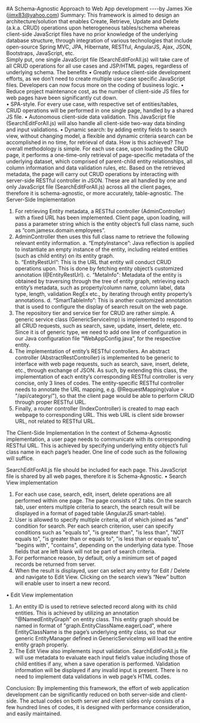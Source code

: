#A Schema-Agnostic Approach to Web App development
                                                                ----by James Xie (jimx83@yahoo.com)
Summary:
 This framework is aimed to design an architecture/solution that enables Create, Retrieve, Update and Delete (a.k.a. CRUD) operations upon heterogeneous tables/schema  whereas client-side JavaScript files have no prior knowledge of the underlying database structure, through integration of various technologies that include open-source Spring MVC, JPA, Hibernate, RESTful, AngularJS, Ajax, JSON, Bootstraps, JavaScript, etc.  
Simply put, one single JavaScript file (SearchEditForAll.js) will take care of all CRUD operations for all use cases and JSP/HTML pages, regardless of underlying schema. 
The benefits 
•	Greatly reduce client-side development efforts, as we don’t need to create multiple use-case specific JavaScript files. Developers can now focus more on the coding of business logic. 
•	Reduce project maintenance cost, as the number of client-side JS files for web pages have been significantly cut down.  
•	SPA-style. For every use case, with respective set of entities/tables, CRUD operations will be performed in one single page, handled by a shared JS file. 
•	Autonomous client-side data validation. This JavaScript file (SearchEditForAll.js) will also handle all client-side two-way data binding and input validations. 
•	Dynamic search: by adding entity fields to search view, without changing model, a flexible and dynamic criteria search can be accomplished in no time, for retrieval of data.
How is this achieved?
The overall methodology is simple. For each use case, upon loading the CRUD page, it performs a one-time-only retrieval of page-specific metadata of the underlying dataset, which comprised of parent-child entity relationships, all column information and data validation rules, etc. 
Based on the retrieved metadata, the page will carry out CRUD operations by interacting with server-side RESTful controller in JSON. These are all handled by one and only JavaScript file (SearchEditForAll.js) across all the client pages, therefore it is schema-agnostic, or more accurately, table-agnostic. 
The Server-Side Implementation
1.	For retrieving Entity metadata, a RESTful controller (AdminController) with a fixed URL has been implemented. Client page, upon loading, will pass a parameter string which is the entity object’s full class name, such as “com.jamesx.domain.employees”. 
2.	AdminController then uses this full class name to retrieve the following relevant entity information.
a.	“EmptyInstance”:  Java reflection is applied to instantiate an empty instance of the entity, including related entities (such as child entity) on its entity graph.  
b.	“EntityRestUrl”:  This is the URL that entity will conduct CRUD operations upon.  This is done by fetching entity object’s customized annotation (@EntityRestUrl). 
c.	“MetaInfo":  Metadata of the entity is obtained by traversing through the tree of entity graph, retrieving each entity’s metadata, such as property/column name, column label, data type, length, validation RegEx etc., by iterating through entity property’s annotations. 
d.	“SmartTableInfo”:  This is another customized annotation that is used to configure the display of search result on the web page.
3.	The repository tier and service tier for CRUD are rather simple. A generic service class (GenericServiceImp) is implemented to respond to all CRUD requests, such as search, save, update, insert, delete, etc. Since it is of generic type, we need to add one line of configuration in our Java configuration file “WebAppConfig.java”, for the respective entity.
4.	The implementation of entity’s RESTful controllers. An abstract controller (AbstractRestController) is implemented to be generic to interface with web page requests, such as search, save, insert, delete, etc., through exchange of JSON.  As such, by extending this class, the implementation of each entity’s corresponding RESTful controller is very concise, only 3 lines of codes. The entity-specific RESTful controller needs to annotate the URL mapping, e.g. @RequestMapping(value = "/api/category/"), so that the client page would be able to perform CRUD through proper RESTful URL.
5.	Finally, a router controller (IndexController) is created to map each webpage to corresponding URL. This web URL is client side browser URL, not related to RESTful URL.

The Client-Side Implementation
In the context of Schema-Agnostic implementation, a user page needs to communicate with its corresponding RESTful URL. This is achieved by specifying underlying entity object’s full class name in each page’s header. One line of code such as the following will suffice.
<script type="text/javascript"> var MODEL_CLASS_NAME = "com.jamesx.domain.Employees"; </script>
SearchEditForAll.js file should be included for each page. This JavaScript file is shared by all web pages, therefore it is Schema-Agnostic. 
•	Search View implementation
 
1.	For each use case, search, edit, insert, delete operations are all performed within one page. The page consists of 2 tabs. On the search tab, user enters multiple criteria to search, the search result will be displayed in a format of paged table (AngularJS smart-table).  
2.	User is allowed to specify multiple criteria, all of which joined as “and” condition for search. Per each search criterion, user can specify conditions such as "equals to", "is greater than", "is less than", "NOT equals to", "is greater than or equals to", "is less than or equals to", "begins with", "contains", depending on the underlying data type. Those fields that are left blank will not be part of search criteria. 
3.	For performance reason, by default, only a minimum set of paged records be returned from server.
4.	 When the result is displayed, user can select any entry for Edit / Delete and navigate to Edit View. Clicking on the search view’s “New” button will enable user to insert a new record.

•	Edit View implementation
 
1.	An entity ID is used to retrieve selected record along with its child entities. This is achieved by utilizing an annotation “@NamedEntityGraph” on entity class. This entity graph should be named in format of "graph.EntityClassName.eagerLoad", where EntityClassName is the page’s underlying entity class, so that our generic EntityManager defined in GenericServiceImp will load the entire entity graph properly.
2.	The Edit View also implements input validation. SearchEditForAll.js file will use metadata to evaluate each input field’s value including those of child entities if any, when a save operation is performed. Validation information will be displayed if any invalid input is present. There is no need to implement data validations in web page’s HTML codes.  

Conclusion:
 By implementing this framework, the effort of web application development can be significantly reduced on both server-side and client-side. The actual codes on both server and client sides only consists of a few hundred lines of codes, it is designed with performance consideration, and easily maintained. 



 
